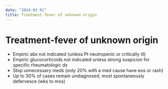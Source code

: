 ```yaml
---
date: "2024-01-01"
title: Treatment-fever of unknown origin
---
```


# Treatment-fever of unknown origin

* Empiric abx not indicated (unless Pt neutropenic or critically ill)
* Empiric glucocorticoids not indicated unless strong suspicion for specific rheumatologic dx
* Stop unnecessary meds (only 20% with a med cause have eos or rash)
* Up to 30% of cases remain undiagnosed, most spontaneously defervesce (wks to mos)
